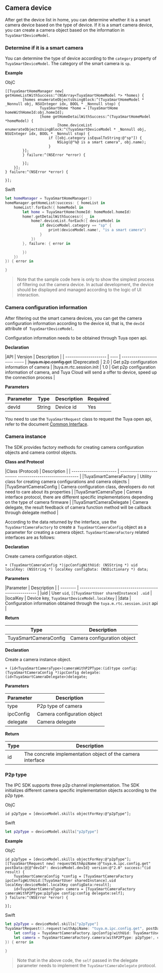 ## Camera device

After get the device list in home, you can determine whether it is a smart camera device based on the type of device. If it is a smart camera device, you can create a camera object based on the information in `TuyaSmartDeviceModel`.

### Determine if it is a smart camera

You can determine the type of device according to the `category` property of` TuyaSmartDeviceModel`. The category of the smart camera is `sp`.

**Example**

ObjC

```objc
[[TuyaSmartHomeManager new] getHomeListWithSuccess:^(NSArray<TuyaSmartHomeModel *> *homes) {
		[homes enumerateObjectsUsingBlock:^(TuyaSmartHomeModel * _Nonnull obj, NSUInteger idx, BOOL * _Nonnull stop) {
				TuyaSmartHome *home = [TuyaSmartHome homeWithHomeId:obj.homeId];
				[home getHomeDetailWithSuccess:^(TuyaSmartHomeModel *homeModel) {
						[home.deviceList enumerateObjectsUsingBlock:^(TuyaSmartDeviceModel * _Nonnull obj, NSUInteger idx, BOOL * _Nonnull stop) {
            		if ([obj.category isEqualToString:@"sp"]) {
                		NSLog(@"%@ is a smart camera", obj.name);
            		}
        }];
        } failure:^(NSError *error) {

        }];
    }];
} failure:^(NSError *error) {

}];
```

Swift

```swift
let homeManager = TuyaSmartHomeManager()
homeManager.getHomeList(success: { homeList in
    homeList?.forEach({ homeModel in
        let home = TuyaSmartHome(homeId: homeModel.homeId)
        home?.getDetailWithSuccess({ _ in
            home?.deviceList.forEach({ deviceModel in
                if deviceModel.category == "sp" {
                    print(deviceModel.name!, "is a smart camera")
                }
            })
        }, failure: { error in

        })
    })
}) { error in

}
```

> Note that the sample code here is only to show the simplest process of filtering out the camera device. In actual development, the device should be displayed and managed according to the logic of UI interaction.

### Camera configuration information

After filtering out the smart camera devices, you can get the camera configuration information according to the device id, that is, the `devId` attribute of` TuyaSmartDeviceModel`.

Configuration information needs to be obtained through Tuya open api.

**Declaration**

|API | Version | Description |
| --------------------- | ---- | ---------------------- ----- |
|~~tuya.m.ipc.config.get~~ (Deprecated) | 2.0 | Get p2p configuration information of camera |
|tuya.m.rtc.session.init | 1.0 | Get p2p configuration information of camera, and Tuya Cloud will send a offer to device, speed up the connection process |

**Parameters**

|Parameter | Type | Description | Required |
| ------ | ------ | ------ | -------- |
|devId | String | Device id | Yes |

You need to use the `TuyaSmartRequest` class to request the Tuya open api, refer to the document [Common Interface](https://tuyainc.github.io/tuyasmart_home_ios_sdk_doc/en/resource/CommonInterface.html).

### Camera instance

The SDK provides factory methods for creating camera configuration objects and camera control objects.

**Class and Protocol**

|Class (Protocol) | Description |
| ----------------------- | ------------------------- ------------------------------- |
|TuyaSmartCameraFactory | Utility class for creating camera configurations and camera objects |
|TuyaSmartCameraConfig | Camera configuration class, developers do not need to care about its properties |
|TuyaSmartCameraType | Camera interface protocol, there are different specific implementations depending on the type of camera firmware |
|TuyaSmartCameraDelegate | Camera delegate, the result feedback of camera function method will be callback through delegate method |



According to the data returned by the interface, use the `TuyaSmartCameraFactory` to create a` TuyaSmartCameraConfig` object as a parameter for creating a camera object. `TuyaSmartCameraFactory` related interfaces are as follows:

**Declaration**

Create camera configuration object.

```objc
+ (TuyaSmartCameraConfig *)ipcConfigWithUid: (NSString *) uid localKey: (NSString *) localKey configData: (NSDictionary *) data;
```

**Parameters**

|Parameter | Description |
| -------- | ---------------------------------------- ---------------- |
|uid | User `uid`,  `[[TuyaSmartUser sharedInstance] .uid` |
|localKey | Device key, `TuyaSmartDeviceModel.localKey` |
|data | Configuration information obtained through the `tuya.m.rtc.session.init` api |

**Return**

| Type | Description |
| --------------------- | -------------- |
|TuyaSmartCameraConfig | Camera configuration object |

**Declaration**

Create a camera instance object.

```objc
+ (id<TuyaSmartCameraType>)cameraWithP2PType:(id)type config:(TuyaSmartCameraConfig *)ipcConfig delegate:(id<TuyaSmartCameraDelegate>)delegate;
```

**Parameters**

| Parameter | Description                 |
| --------- | --------------------------- |
| type      | P2p type of camera          |
| ipcConfig | Camera configuration object |
| delegate  | Camera delegate             |

**Return**

| Type                    | Description                                                |
| ----------------------- | ---------------------------------------------------------- |
| id<TuyaSmartCameraType> | The concrete implementation object of the camera interface |



### P2p type

The IPC SDK supports three p2p channel implementation. The SDK initializes different camera specific implementation objects according to the p2p type.

ObjC

```objc
id p2pType = [deviceModel.skills objectForKey:@"p2pType"];
```

Swift

```swift
let p2pType = deviceModel.skills["p2pType"]
```

**Example**

ObjC

```objc
id p2pType = [deviceModel.skills objectForKey:@"p2pType"];
[[TuyaSmartRequest new] requestWithApiName:@"tuya.m.ipc.config.get" postData:@{@"devId": deviceModel.devId} version:@"2.0" success:^(id result) {
    TuyaSmartCameraConfig *config = [TuyaSmartCameraFactory ipcConfigWithUid:[TuyaSmartUser sharedInstance].uid localKey:deviceModel.localKey configData:result];
    id<TuyaSmartCameraType> camera = [TuyaSmartCameraFactory cameraWithP2PType:p2pType config:config delegate:self];
} failure:^(NSError *error) {
    
}];
```

Swift

```swift
let p2pType = deviceModel.skills["p2pType"]
TuyaSmartRequest().request(withApiName: "tuya.m.ipc.config.get", postData: ["devId" : deviceModel.devId], version: "2.0", success: { result in
    let config = TuyaSmartCameraFactory.ipcConfig(withUid: TuyaSmartUser.sharedInstance().uid, localKey: deviceModel.localKey, configData: result as? [AnyHashable : Any])
    let camera = TuyaSmartCameraFactory.camera(withP2PType: p2pType!, config: config!, delegate: self)
}) { error in
    
}
```

> Note that in the above code, the `self` passed in the delegate parameter needs to implement the `TuyaSmartCameraDelegate` protocol.
